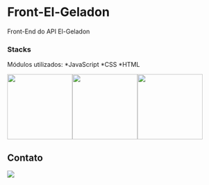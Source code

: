 # Front-El-Geladon
Front-End do API El-Geladon 

### Stacks

Módulos utilizados:
*JavaScript
*CSS
*HTML


<div style="display: flex;" style="gap: 10;">

<img src="https://raw.githubusercontent.com/tomchen/stack-icons/634d5c036a2a7ca0115c94ab2ce86c7e79e01e13/logos/javascript.svg" height="150" width="150"/>


<img src="https://img.icons8.com/color/144/000000/css3.png" height="150" width="150"/>

<img src="https://img.icons8.com/color/144/000000/html-5--v1.png" height="150" width="150"/>

</div>

## Contato

<a href="https://www.linkedin.com/in/advogadoandreihoffmann/" target="_blank"> <img src="https://img.icons8.com/fluency/144/000000/linkedin.png"/></a>

